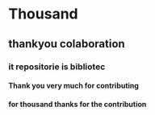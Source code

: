 # Thousand  
## thankyou colaboration  
### it repositorie is bibliotec  
#### Thank you very much for contributing  

#### for thousand thanks for the contribution  

